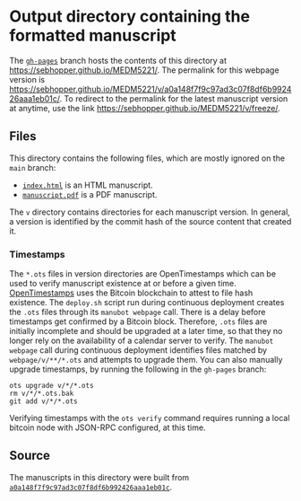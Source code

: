 # Output directory containing the formatted manuscript

The [`gh-pages`](https://github.com/sebhopper/MEDM5221/tree/gh-pages) branch hosts the contents of this directory at <https://sebhopper.github.io/MEDM5221/>.
The permalink for this webpage version is <https://sebhopper.github.io/MEDM5221/v/a0a148f7f9c97ad3c07f8df6b992426aaa1eb01c/>.
To redirect to the permalink for the latest manuscript version at anytime, use the link <https://sebhopper.github.io/MEDM5221/v/freeze/>.

## Files

This directory contains the following files, which are mostly ignored on the `main` branch:

+ [`index.html`](index.html) is an HTML manuscript.
+ [`manuscript.pdf`](manuscript.pdf) is a PDF manuscript.

The `v` directory contains directories for each manuscript version.
In general, a version is identified by the commit hash of the source content that created it.

### Timestamps

The `*.ots` files in version directories are OpenTimestamps which can be used to verify manuscript existence at or before a given time.
[OpenTimestamps](https://opentimestamps.org/) uses the Bitcoin blockchain to attest to file hash existence.
The `deploy.sh` script run during continuous deployment creates the `.ots` files through its `manubot webpage` call.
There is a delay before timestamps get confirmed by a Bitcoin block.
Therefore, `.ots` files are initially incomplete and should be upgraded at a later time, so that they no longer rely on the availability of a calendar server to verify.
The `manubot webpage` call during continuous deployment identifies files matched by `webpage/v/**/*.ots` and attempts to upgrade them.
You can also manually upgrade timestamps, by running the following in the `gh-pages` branch:

```shell
ots upgrade v/*/*.ots
rm v/*/*.ots.bak
git add v/*/*.ots
```

Verifying timestamps with the `ots verify` command requires running a local bitcoin node with JSON-RPC configured, at this time.

## Source

The manuscripts in this directory were built from
[`a0a148f7f9c97ad3c07f8df6b992426aaa1eb01c`](https://github.com/sebhopper/MEDM5221/commit/a0a148f7f9c97ad3c07f8df6b992426aaa1eb01c).
